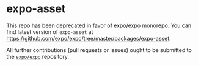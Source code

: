 # expo-asset

This repo has been deprecated in favor of [expo/expo](https://github.com/expo/expo) monorepo. You can find latest version of `expo-asset` at https://github.com/expo/expo/tree/master/packages/expo-asset.

All further contributions (pull requests or issues) ought to be submitted to the [`expo/expo`](https://github.com/expo/expo) repository.
